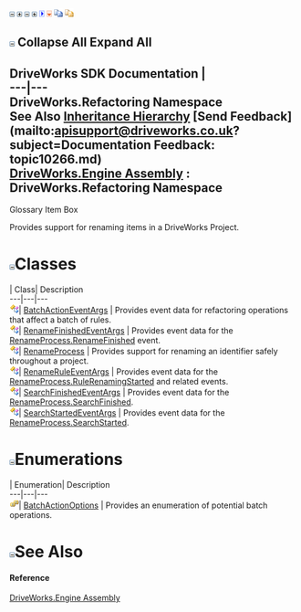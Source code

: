 ![](dotnetimages/collapse.gif) ![](dotnetimages/expand.gif) ![](dotnetimages/collapse.gif) ![](dotnetimages/expand.gif) ![](dotnetimages/drpdown.gif) ![](dotnetimages/drpdown_orange.gif) ![](dotnetimages/copycode.gif) ![](dotnetimages/copycodeHighlight.gif)

![](dotnetimages/collapse.gif) Collapse All Expand All  
---  
DriveWorks SDK Documentation  |   
---|---  
DriveWorks.Refactoring Namespace   
See Also [Inheritance Hierarchy](topic10267.md) [Send Feedback](mailto:apisupport@driveworks.co.uk?subject=Documentation Feedback: topic10266.md)  
[DriveWorks.Engine Assembly](topic2156.md) : DriveWorks.Refactoring Namespace  
---  
  
Glossary Item Box

Provides support for renaming items in a DriveWorks Project. 

# ![](dotnetimages/collapse.gif)Classes

| Class| Description  
---|---|---  
![Class](dotnetimages/Class.gif)| [BatchActionEventArgs](topic10269.md) | Provides event data for refactoring operations that affect a batch of rules.  
![Class](dotnetimages/Class.gif)| [RenameFinishedEventArgs](topic10277.md) | Provides event data for the [RenameProcess.RenameFinished](topic10298.md) event.  
![Class](dotnetimages/Class.gif)| [RenameProcess](topic10287.md) | Provides support for renaming an identifier safely throughout a project.  
![Class](dotnetimages/Class.gif)| [RenameRuleEventArgs](topic10306.md) | Provides event data for the [RenameProcess.RuleRenamingStarted](topic10302.md) and related events.  
![Class](dotnetimages/Class.gif)| [SearchFinishedEventArgs](topic10317.md) | Provides event data for the [RenameProcess.SearchFinished](topic10303.md).  
![Class](dotnetimages/Class.gif)| [SearchStartedEventArgs](topic10326.md) | Provides event data for the [RenameProcess.SearchStarted](topic10304.md).  
  
# ![](dotnetimages/collapse.gif)Enumerations

| Enumeration| Description  
---|---|---  
![Enumeration](dotnetimages/Enumeration.gif)| [BatchActionOptions](topic10268.md) | Provides an enumeration of potential batch operations.  
  
# ![](dotnetimages/collapse.gif)See Also

#### Reference

[DriveWorks.Engine Assembly](topic2156.md)



